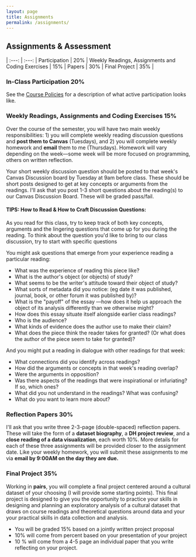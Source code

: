 ```yaml
---
layout: page
title: Assignments
permalink: /assignments/
---
```


## Assignments & Assessment 
 

| :---: | :---: |
Participation | 20% |
Weekly Readings, Assignments and Coding Exercises | 15% |
Papers |  30% |
Final Project | 35% |

### In-Class Participation 20%

See the [Course Policies](https://sceckert.github.io/IntroDHFall2022/policies) for a description of what active participation looks like.

### Weekly Readings, Assignments and Coding Exercises 15% 

Over the course of the semester, you will have two main weekly responsibilities: 1) you will complete weekly reading discussion questions and **post them to Canvas** (Tuesdays), and 2) you will complete weekly homework and **email** them to me (Thursdays). Homework  will vary depending on the week––some week will be more focused on programming, others on written reflection. 

Your short weekly discussion question should be posted to that week's Canvas Discussion board by Tuesday at 9am before class. These should be short posts designed to get at key concepts or arguments from the readings. I'll ask that you post 1-3 short questions about the reading(s) to our Canvas Discussion Board. These will be graded pass/fail.

#### TIPS: How to Read & How to Craft Discussion Questions:

As you read for this class, try to keep track of both key concepts, arguments and the lingering questions that come up for you during the reading. To think about the question you'd like to bring to our class discussion, try to start with specific questions

You might ask questions that emerge from your experience reading a particular reading: 

- What was the experience of reading this piece like? 
- What is the author's object (or objects) of study?
- What seems to be the writer's attitude toward their object of study?
- What sorts of metadata did you notice: (eg date it was published, journal, book, or other forum it was published by)?
- What is the "payoff" of the essay ––how does it help us approach the object of its analysis differently than we otherwise might? 
- How does this essay situate itself alongside earlier class readings?
- Who is the audience?
- What kinds of evidence does the author use to make their claim?
- What does the piece think the reader takes for granted? (Or what does the author of the piece seem to take for granted)?

And you might put a reading in dialogue with other readings for that week: 

- What connections did you identify across readings?
-  How did the arguments or concepts in that week's reading overlap? 
- Were the arguments in opposition?
- Was there aspects of the readings that were inspirational or infuriating? If so, which ones?
-  What did you not understand in the readings? What was confusing?
-  What do you want to learn more about?



### Reflection Papers 30%

I'll ask that you write three 2-3-page (double-spaced) reflection papers. These will take the form of a **dataset biography**, a **DH project review**, and a **close reading of a data visualization**, each worth 10%. More details for each of these three assignments will be provided closer to the assignment date. Like your weekly homework, you will submit these assignments to me via **email by 9:00AM on the day they are due.**


### Final Project 35%



Working in **pairs**, you will complete a final project centered around a cultural dataset of your choosing (I will provide some starting points). This final project is designed to give you the opportunity to practice your skills in designing and planning an exploratory analysis of a cultural dataset that draws on course readings and theoretical questions around data and your your practical skills in data collection and analysis.

-  You will be graded 15% based on a jointly written project proposal
- 10% will come from  percent based on your presentation of your project
- 10 % will come from a 4-5 page an individual paper that you write reflecting on your project.
